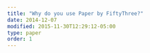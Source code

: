 ```yaml
---
title: "Why do you use Paper by FiftyThree?"
date: 2014-12-07
modified: 2015-11-30T12:29:12-05:00
type: paper
order: 1
---
```

